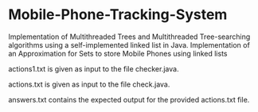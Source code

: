 # Mobile-Phone-Tracking-System
Implementation of Multithreaded Trees and Multithreaded Tree-searching algorithms using a self-implemented linked list in Java. Implementation of an Approximation for Sets to store Mobile Phones using linked lists

actions1.txt is given as input to the file checker.java.

actions.txt is given as input to the file check.java.

answers.txt contains the expected output for the provided actions.txt file.

